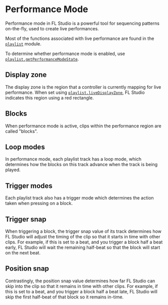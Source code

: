 # Performance Mode

Performance mode in FL Studio is a powerful tool for sequencing patterns
on-the-fly, used to create live performances.

Most of the functions associated with live performance are found in the
[`playlist`](/playlist) module.

To determine whether performance mode is enabled, use
[`playlist.getPerformanceModeState`](/playlist#playlist.getPerformanceModeState).

## Display zone

The display zone is the region that a controller is currently mapping for live
performance. When set using [`playlist.liveDisplayZone`](/playlist#playlist.liveDisplayZone),
FL Studio indicates this region using a red rectangle.

## Blocks

When performance mode is active, clips within the performance region are called
"blocks".

## Loop modes

In performance mode, each playlist track has a loop mode, which determines how
the blocks on this track advance when the track is being played.

## Trigger modes

Each playlist track also has a trigger mode which determines the action taken
when pressing on a block.

## Trigger snap

When triggering a block, the trigger snap value of its track determines how FL
Studio will adjust the timing of the clip so that it starts in time with other
clips. For example, if this is set to a beat, and you trigger a block half a
beat early, FL Studio will wait the remaining half-beat so that the block will
start on the next beat.

## Position snap

Contrastingly, the position snap value determines how far FL Studio can skip
into the clip so that it remains in time with other clips. For example, if this
is set to a beat, and you trigger a block half a beat late, FL Studio will skip
the first half-beat of that block so it remains in-time.
